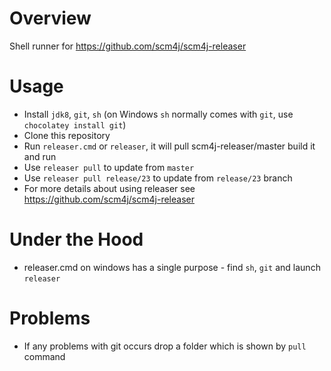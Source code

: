 # Overview

Shell runner for https://github.com/scm4j/scm4j-releaser

# Usage

- Install `jdk8`, `git`, `sh` (on Windows `sh` normally comes with `git`, use `chocolatey install git`)
- Clone this repository
- Run `releaser.cmd` or `releaser`, it will pull scm4j-releaser/master build it and run
- Use `releaser pull` to update from `master`
- Use `releaser pull release/23` to update from `release/23` branch
- For more details about using releaser see https://github.com/scm4j/scm4j-releaser

# Under the Hood

- releaser.cmd on windows has a single purpose - find `sh`, `git` and launch `releaser`

# Problems

- If any problems with git occurs drop a folder which is shown by `pull` command

